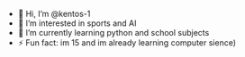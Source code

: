- 👋 Hi, I’m @kentos-1
- 👀 I’m interested in sports and AI
- 🌱 I’m currently learning python and school subjects
- ⚡ Fun fact: im 15 and im already learning computer sience)

<!---
kentos-1/kentos-1 is a ✨ special ✨ repository because its `README.md` (this file) appears on your GitHub profile.
You can click the Preview link to take a look at your changes.
--->
